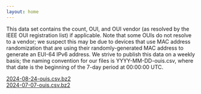 ```yaml
---
layout: home
---
```


This data set contains the count, OUI, and OUI vendor (as resolved by the IEEE
OUI registration list) if applicable. Note that some OUIs do not resolve to a
vendor; we suspect this may be due to devices that use MAC address randomization
that are using their randomly-generated MAC address to generate an EUI-64 IPv6
address. We strive to publish this data on a weekly basis; the naming convention
for our files is YYYY-MM-DD-ouis.csv, where that date is the beginning of the
7-day period at 00:00:00 UTC.

<!-- [](data/ouis/)<br> -->
[2024-08-24-ouis.csv.bz2](data/ouis/2024-08-24-ouis.csv.bz2)<br>
[2024-07-07-ouis.csv.bz2](data/ouis/2024-07-07-ouis.csv.bz2)<br>
